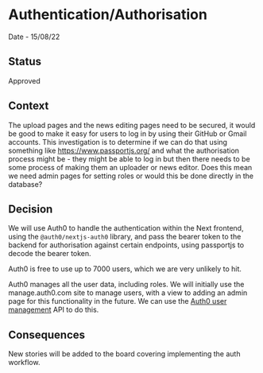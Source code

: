 # Authentication/Authorisation

Date - 15/08/22

## Status
Approved

## Context
The upload pages and the news editing pages need to be secured, it would be good to make it easy for users to log in by using their GitHub or Gmail accounts. This investigation is to determine if we can do that using something like https://www.passportjs.org/ and what the authorisation process might be - they might be able to log in but then there needs to be some process of making them an uploader or news editor. Does this mean we need admin pages for setting roles or would this be done directly in the database?

## Decision
We will use Auth0 to handle the authentication within the Next frontend, using the `@auth0/nextjs-auth0` library, and pass the bearer token to the backend for authorisation against certain endpoints, using passportjs to decode the bearer token.

Auth0 is free to use up to 7000 users, which we are very unlikely to hit.

Auth0 manages all the user data, including roles. We will initially use the manage.auth0.com site to manage users, with a view to adding an admin page for this functionality in the future. We can use the [Auth0 user management](https://auth0.com/docs/api/management/v2#!/Users/post_user_roles) API to do this.

## Consequences
New stories will be added to the board covering implementing the auth workflow.
